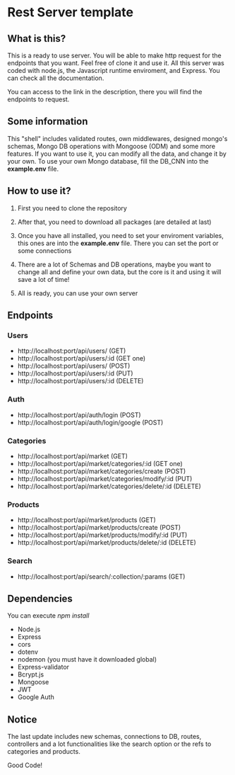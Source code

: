 # Rest Server template

## What is this?

This is a ready to use server. You will be able to make http request for the endpoints that you want. Feel free of clone it and use it. All this server was coded with node.js, the Javascript runtime enviroment, and Express. You can check all the documentation.

You can access to the link in the description, there you will find the endpoints to request.

## Some information

This "shell" includes validated routes, own middlewares, designed mongo's schemas,
Mongo DB operations with Mongoose (ODM) and some more features. If you want to use it,
you can modify all the data, and change it by your own. To use your own Mongo database,
fill the DB_CNN into the **example.env** file.

## How to use it?

1. First you need to clone the repository

2. After that, you need to download all packages (are detailed at last)

3. Once you have all installed, you need to set your enviroment variables, this ones are
   into the **example.env** file. There you can set the port or some connections

4. There are a lot of Schemas and DB operations, maybe you want to change all and define
   your own data, but the core is it and using it will save a lot of time!

5. All is ready, you can use your own server

## Endpoints

### Users

- http://localhost:port/api/users/ (GET)
- http://localhost:port/api/users/:id (GET one)
- http://localhost:port/api/users/ (POST)
- http://localhost:port/api/users/:id (PUT)
- http://localhost:port/api/users/:id (DELETE)

### Auth

- http://localhost:port/api/auth/login (POST)
- http://localhost:port/api/auth/login/google (POST)

### Categories

- http://localhost:port/api/market (GET)
- http://localhost:port/api/market/categories/:id (GET one)
- http://localhost:port/api/market/categories/create (POST)
- http://localhost:port/api/market/categories/modify/:id (PUT)
- http://localhost:port/api/market/categories/delete/:id (DELETE)

### Products

- http://localhost:port/api/market/products (GET)
- http://localhost:port/api/market/products/create (POST)
- http://localhost:port/api/market/products/modify/:id (PUT)
- http://localhost:port/api/market/products/delete/:id (DELETE)

### Search

- http://localhost:port/api/search/:collection/:params (GET)

## Dependencies

You can execute _npm install_

- Node.js
- Express
- cors
- dotenv
- nodemon (you must have it downloaded global)
- Express-validator
- Bcrypt.js
- Mongoose
- JWT
- Google Auth

## Notice

The last update includes new schemas, connections to DB, routes, controllers and a lot functionalities like
the search option or the refs to categories and products.

Good Code!
